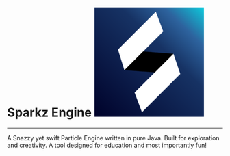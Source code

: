 # Sparkz Engine ![Alt text](res/enginelogo.png?raw=true "Engine Logo") 
-------------------------------------------------------
A Snazzy yet swift Particle Engine written in pure Java. Built for exploration and creativity. A tool designed for education and most importantly fun!
